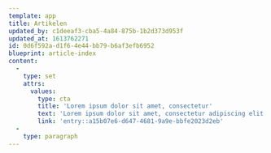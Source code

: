 ```yaml
---
template: app
title: Artikelen
updated_by: c1deeaf3-cba5-4a84-875b-1b2d373d953f
updated_at: 1613762271
id: 0d6f592a-d1f6-4e44-bb79-b6af3efb6952
blueprint: article-index
content:
  -
    type: set
    attrs:
      values:
        type: cta
        title: 'Lorem ipsum dolor sit amet, consectetur'
        text: 'Lorem ipsum dolor sit amet, consectetur adipiscing elit. Etiam et fermentum dui. Ut orci quam, ornare sed lorem sed, hendrerit.'
        link: 'entry::a15b07e6-d647-4681-9a9e-bbfe2023d2eb'
  -
    type: paragraph
---
```

